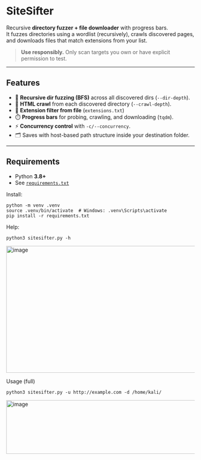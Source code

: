# SiteSifter

Recursive **directory fuzzer + file downloader** with progress bars.  
It fuzzes directories using a wordlist (recursively), crawls discovered pages,
and downloads files that match extensions from your list.

> **Use responsibly.** Only scan targets you own or have explicit permission to test.

---

## Features

- 🔁 **Recursive dir fuzzing (BFS)** across all discovered dirs (`--dir-depth`).
- 🔎 **HTML crawl** from each discovered directory (`--crawl-depth`).
- 🎯 **Extension filter from file** (`extensions.txt`)
- ⏱️ **Progress bars** for probing, crawling, and downloading (`tqdm`).
- ⚡ **Concurrency control** with `-c/--concurrency`.
- 🗂️ Saves with host-based path structure inside your destination folder.

---

## Requirements

- Python **3.8+**
- See [`requirements.txt`](requirements.txt)

Install:
```
python -m venv .venv
source .venv/bin/activate  # Windows: .venv\Scripts\activate
pip install -r requirements.txt
```
Help:
```
python3 sitesifter.py -h
```
<img width="1300" height="338" alt="image" src="https://github.com/user-attachments/assets/45707957-a76f-44c2-bf09-c7da74c54e1c" />

Usage (full)
```
python3 sitesifter.py -u http://example.com -d /home/kali/
```
<img width="1904" height="143" alt="image" src="https://github.com/user-attachments/assets/72d7fcc7-ac3f-405b-af9e-ab4488b39752" />
